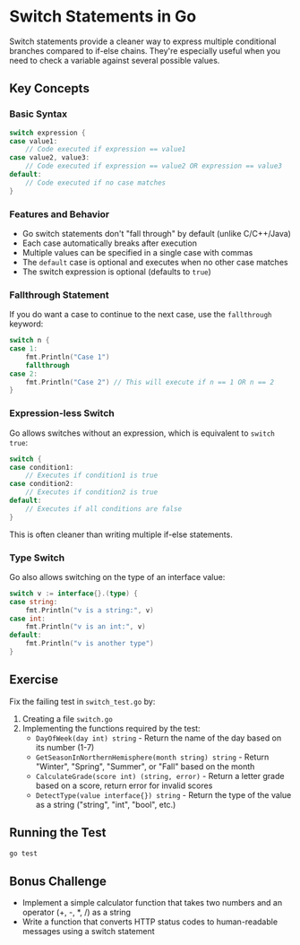 # Switch Statements in Go

Switch statements provide a cleaner way to express multiple conditional branches compared to if-else chains. They're especially useful when you need to check a variable against several possible values.

## Key Concepts

### Basic Syntax

```go
switch expression {
case value1:
    // Code executed if expression == value1
case value2, value3:
    // Code executed if expression == value2 OR expression == value3
default:
    // Code executed if no case matches
}
```

### Features and Behavior

- Go switch statements don't "fall through" by default (unlike C/C++/Java)
- Each case automatically breaks after execution
- Multiple values can be specified in a single case with commas
- The `default` case is optional and executes when no other case matches
- The switch expression is optional (defaults to `true`)

### Fallthrough Statement

If you do want a case to continue to the next case, use the `fallthrough` keyword:

```go
switch n {
case 1:
    fmt.Println("Case 1")
    fallthrough
case 2:
    fmt.Println("Case 2") // This will execute if n == 1 OR n == 2
}
```

### Expression-less Switch

Go allows switches without an expression, which is equivalent to `switch true`:

```go
switch {
case condition1:
    // Executes if condition1 is true
case condition2:
    // Executes if condition2 is true
default:
    // Executes if all conditions are false
}
```

This is often cleaner than writing multiple if-else statements.

### Type Switch

Go also allows switching on the type of an interface value:

```go
switch v := interface{}.(type) {
case string:
    fmt.Println("v is a string:", v)
case int:
    fmt.Println("v is an int:", v)
default:
    fmt.Println("v is another type")
}
```

## Exercise

Fix the failing test in `switch_test.go` by:

1. Creating a file `switch.go`
2. Implementing the functions required by the test:
   - `DayOfWeek(day int) string` - Return the name of the day based on its number (1-7)
   - `GetSeasonInNorthernHemisphere(month string) string` - Return "Winter", "Spring", "Summer", or "Fall" based on the month
   - `CalculateGrade(score int) (string, error)` - Return a letter grade based on a score, return error for invalid scores
   - `DetectType(value interface{}) string` - Return the type of the value as a string ("string", "int", "bool", etc.)

## Running the Test

```bash
go test
```

## Bonus Challenge

- Implement a simple calculator function that takes two numbers and an operator (+, -, *, /) as a string
- Write a function that converts HTTP status codes to human-readable messages using a switch statement 